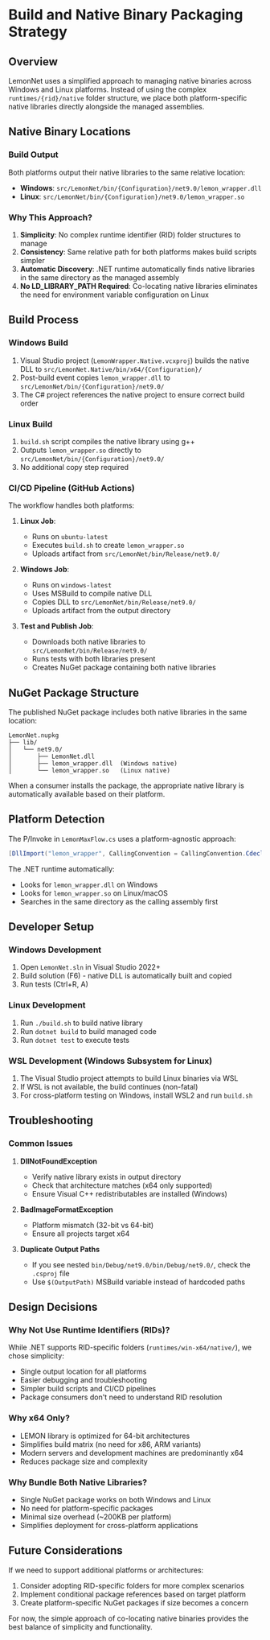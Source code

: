 # Build and Native Binary Packaging Strategy

## Overview

LemonNet uses a simplified approach to managing native binaries across Windows and Linux platforms. Instead of using the complex `runtimes/{rid}/native` folder structure, we place both platform-specific native libraries directly alongside the managed assemblies.

## Native Binary Locations

### Build Output
Both platforms output their native libraries to the same relative location:
- **Windows**: `src/LemonNet/bin/{Configuration}/net9.0/lemon_wrapper.dll`
- **Linux**: `src/LemonNet/bin/{Configuration}/net9.0/lemon_wrapper.so`

### Why This Approach?

1. **Simplicity**: No complex runtime identifier (RID) folder structures to manage
2. **Consistency**: Same relative path for both platforms makes build scripts simpler
3. **Automatic Discovery**: .NET runtime automatically finds native libraries in the same directory as the managed assembly
4. **No LD_LIBRARY_PATH Required**: Co-locating native libraries eliminates the need for environment variable configuration on Linux

## Build Process

### Windows Build
1. Visual Studio project (`LemonWrapper.Native.vcxproj`) builds the native DLL to `src/LemonNet.Native/bin/x64/{Configuration}/`
2. Post-build event copies `lemon_wrapper.dll` to `src/LemonNet/bin/{Configuration}/net9.0/`
3. The C# project references the native project to ensure correct build order

### Linux Build
1. `build.sh` script compiles the native library using g++
2. Outputs `lemon_wrapper.so` directly to `src/LemonNet/bin/{Configuration}/net9.0/`
3. No additional copy step required

### CI/CD Pipeline (GitHub Actions)

The workflow handles both platforms:

1. **Linux Job**:
   - Runs on `ubuntu-latest`
   - Executes `build.sh` to create `lemon_wrapper.so`
   - Uploads artifact from `src/LemonNet/bin/Release/net9.0/`

2. **Windows Job**:
   - Runs on `windows-latest`
   - Uses MSBuild to compile native DLL
   - Copies DLL to `src/LemonNet/bin/Release/net9.0/`
   - Uploads artifact from the output directory

3. **Test and Publish Job**:
   - Downloads both native libraries to `src/LemonNet/bin/Release/net9.0/`
   - Runs tests with both libraries present
   - Creates NuGet package containing both native libraries

## NuGet Package Structure

The published NuGet package includes both native libraries in the same location:
```
LemonNet.nupkg
├── lib/
│   └── net9.0/
│       ├── LemonNet.dll
│       ├── lemon_wrapper.dll  (Windows native)
│       └── lemon_wrapper.so   (Linux native)
```

When a consumer installs the package, the appropriate native library is automatically available based on their platform.

## Platform Detection

The P/Invoke in `LemonMaxFlow.cs` uses a platform-agnostic approach:
```csharp
[DllImport("lemon_wrapper", CallingConvention = CallingConvention.Cdecl)]
```

The .NET runtime automatically:
- Looks for `lemon_wrapper.dll` on Windows
- Looks for `lemon_wrapper.so` on Linux/macOS
- Searches in the same directory as the calling assembly first

## Developer Setup

### Windows Development
1. Open `LemonNet.sln` in Visual Studio 2022+
2. Build solution (F6) - native DLL is automatically built and copied
3. Run tests (Ctrl+R, A)

### Linux Development
1. Run `./build.sh` to build native library
2. Run `dotnet build` to build managed code
3. Run `dotnet test` to execute tests

### WSL Development (Windows Subsystem for Linux)
1. The Visual Studio project attempts to build Linux binaries via WSL
2. If WSL is not available, the build continues (non-fatal)
3. For cross-platform testing on Windows, install WSL2 and run `build.sh`

## Troubleshooting

### Common Issues

1. **DllNotFoundException**
   - Verify native library exists in output directory
   - Check that architecture matches (x64 only supported)
   - Ensure Visual C++ redistributables are installed (Windows)

2. **BadImageFormatException**
   - Platform mismatch (32-bit vs 64-bit)
   - Ensure all projects target x64

3. **Duplicate Output Paths**
   - If you see nested `bin/Debug/net9.0/bin/Debug/net9.0/`, check the `.csproj` file
   - Use `$(OutputPath)` MSBuild variable instead of hardcoded paths

## Design Decisions

### Why Not Use Runtime Identifiers (RIDs)?

While .NET supports RID-specific folders (`runtimes/win-x64/native/`), we chose simplicity:
- Single output location for all platforms
- Easier debugging and troubleshooting
- Simpler build scripts and CI/CD pipelines
- Package consumers don't need to understand RID resolution

### Why x64 Only?

- LEMON library is optimized for 64-bit architectures
- Simplifies build matrix (no need for x86, ARM variants)
- Modern servers and development machines are predominantly x64
- Reduces package size and complexity

### Why Bundle Both Native Libraries?

- Single NuGet package works on both Windows and Linux
- No need for platform-specific packages
- Minimal size overhead (~200KB per platform)
- Simplifies deployment for cross-platform applications

## Future Considerations

If we need to support additional platforms or architectures:
1. Consider adopting RID-specific folders for more complex scenarios
2. Implement conditional package references based on target platform
3. Create platform-specific NuGet packages if size becomes a concern

For now, the simple approach of co-locating native binaries provides the best balance of simplicity and functionality.